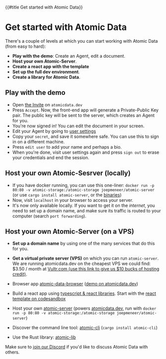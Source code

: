 {{#title Get started with Atomic Data}}
# Get started with Atomic Data

There's a couple of levels at which you can start working with Atomic Data (from easy to hard):

- **Play with the demo**: Create an Agent, edit a document.
- **Host your own Atomic-Server**.
- **Create a react app with the template**
- **Set up the full dev environment**.
- **Create a library for Atomic Data**.

## Play with the demo

- Open [the Invite](https://atomicdata.dev/invites/1) on `atomicdata.dev`
- Press `Accept`. Now, the front-end app will generate a Private-Public Key pair. The public key will be sent to the server, which creates an Agent for you.
- You're now signed in! You can edit the document in your screen.
- Edit your Agent by going to [user settings](https://atomicdata.dev/app/agent)
- Copy your `secret`, and save it somewhere safe. You can use this to sign in on a different machine.
- Press `edit user` to add your name and perhaps a bio.
- When you're done, visit user settings again and press `sign out` to erase your credentials and end the session.

## Host your own Atomic-Sesrver (locally)

- If you have docker running, you can use this one-liner: `docker run -p 80:80 -v atomic-storage:/atomic-storage joepmeneer/atomic-server` (or use `cargo install atomic-server`, or the [binaries](https://github.com/atomicdata-dev/atomic-data-rust/releases/))
- Now, visit `localhost` in your browser to access your server.
- It's now only available locally. If you want to get it on the _internet_, you need to set up a domain name, and make sure its traffic is routed to your computer (search `port forwarding`).

## Host your own Atomic-Server (on a VPS)

- **Set up a domain name** by using one of the many services that do this for you.
- **Get a virtual private server (VPS)** on which you can run `atomic-server`. We are running atomicdata.dev on the cheapest VPS we could find: $3.50 / month at [Vultr.com (use this link to give us $10 bucks of hosting credit)](https://www.vultr.com/?ref=8970814-8H).



- Browser app [atomic-data-browser](https://github.com/atomicdata-dev/atomic-data-browser) ([demo on atomicdata.dev](https://atomicdata.dev))
- Build a react app using [typescript & react libraries](https://github.com/atomicdata-dev/atomic-data-browser). Start with the [react template on codesandbox](https://codesandbox.io/s/atomic-data-react-template-4y9qu?file=/src/MyResource.tsx)
- Host your own [atomic-server](https://github.com/atomicdata-dev/atomic-data-browser) (powers [atomicdata.dev](https://atomicdata.dev), run with `docker run -p 80:80 -v atomic-storage:/atomic-storage joepmeneer/atomic-server`)
- Discover the command line tool: [atomic-cli](https://github.com/atomicdata-dev/atomic-data-rust) (`cargo install atomic-cli`)
- Use the Rust library: [atomic-lib](https://github.com/atomicdata-dev/atomic-data-rust)

Make sure to [join our Discord](https://discord.gg/a72Rv2P) if you'd like to discuss Atomic Data with others.
